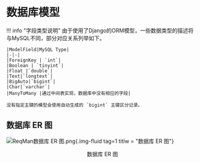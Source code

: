# 数据库模型

!!! info "字段类型说明"
    由于使用了Django的ORM模型，一些数据类型的描述将与MySQL不同，部分对应关系列举如下。
    
    |ModelField|MySQL Type|
    |-|-|
    |ForeignKey | `int`|
    |Boolean | `tinyint`|
    |Float |`double`|
    |Text|`longtext`|
    |BigAuto|`bigint`|
    |Char|`varchar`|
    |ManyToMany |通过中间表实现，数据库中没有相应的字段|

    没有指定主键的模型会使用自动生成的 `bigint` 主键区分记录。

## 数据库 ER 图

![ReqMan数据库 ER 图.png](https://s2.loli.net/2022/04/28/BEiAzjDN7xWMOTa.png){.img-fluid tag=1 titlw = "数据库 ER 图"}

<center>数据库 ER 图</center>